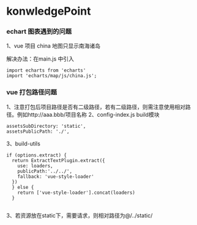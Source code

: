 # konwledgePoint
### echart 图表遇到的问题

1、vue 项目 china 地图只显示南海诸岛

解决办法：在main.js 中引入  

```
import echarts from 'echarts'
import 'echarts/map/js/china.js';

```
### vue 打包路径问题
1、注意打包后项目路径是否有二级路径，若有二级路径，则需注意使用相对路径。例如http://aaa.bbb/项目名称
2、config-index.js build模块
```
assetsSubDirectory: 'static',
assetsPublicPath: './',

```
3、build-utils 
```
if (options.extract) {
  return ExtractTextPlugin.extract({
    use: loaders,
    publicPath:'../../',
    fallback: 'vue-style-loader'
  })
  } else {
    return ['vue-style-loader'].concat(loaders)
  }
    
```
3、若资源放在static下，需要请求，则相对路径为@/../static/
